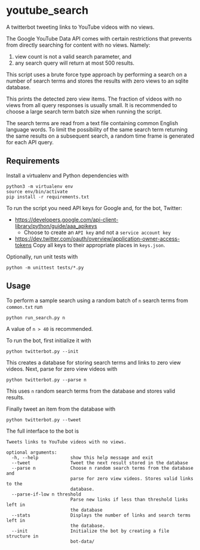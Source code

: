 # youtube_search
A twitterbot tweeting links to YouTube videos with no views.

The Google YouTube Data API comes with certain restrictions that prevents from directly searching for content with no views. Namely:
 1. view count is not a valid search parameter, and
 2. any search query will return at most 500 results.

This script uses a brute force type approach by performing a search on a
number of search terms and stores the results with zero views to an sqlite database.

This prints the detected zero view items. The fraction of videos with no views from all query responses is usually small. It is recommended to choose a large search term batch size when running the script.

The search terms are read from a text file containing common English language words.
To limit the possibility of the same search term returning the same results on a subsequent search, a random time frame
is generated for each API query.

## Requirements
Install a virtualenv and Python dependencies with
```
python3 -m virtualenv env
source env/bin/activate
pip install -r requirements.txt
```

To run the script you need API keys for Google and, for the bot, Twitter:
 * https://developers.google.com/api-client-library/python/guide/aaa_apikeys
   * Choose to create an `API key` and not a `service account key`
 *  https://dev.twitter.com/oauth/overview/application-owner-access-tokens
Copy all keys to their appropriate places in `keys.json`.

Optionally, run unit tests with
```
python -m unittest tests/*.py
```

## Usage
To perform a sample search using a random batch of `n` search terms from `common.txt` run
```
python run_search.py n
```
A value of `n > 40` is recommended.

To run the bot, first initialize it with
```
python twitterbot.py --init
```
This creates a database for storing search terms and links to zero view videos. Next, parse for zero view videos with
```
python twitterbot.py --parse n
```
This uses `n` random search terms from the database and stores valid results.

Finally tweet an item from the database with
```
python twitterbot.py --tweet
```

The full interface to the bot is
```
Tweets links to YouTube videos with no views.

optional arguments:
  -h, --help            show this help message and exit
  --tweet               Tweet the next result stored in the database
  --parse n             Choose n random search terms from the database and
                        parse for zero view videos. Stores valid links to the
                        database.
  --parse-if-low n threshold
                        Parse new links if less than threshold links left in
                        the database
  --stats               Displays the number of links and search terms left in
                        the database.
  --init                Initialize the bot by creating a file structure in
                        bot-data/
```
